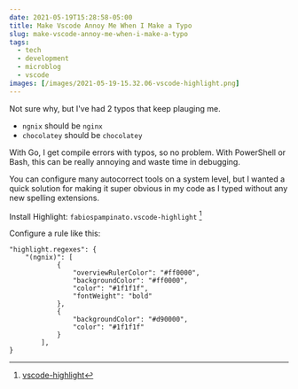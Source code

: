 ```yaml
---
date: 2021-05-19T15:28:58-05:00
title: Make Vscode Annoy Me When I Make a Typo
slug: make-vscode-annoy-me-when-i-make-a-typo
tags:
  - tech
  - development
  - microblog
  - vscode
images: [/images/2021-05-19-15.32.06-vscode-highlight.png]
---
```


Not sure why, but I've had 2 typos that keep plauging me.

- `ngnix` should be `nginx`
- `chocolatey` should be `chocolatey`

With Go, I get compile errors with typos, so no problem.
With PowerShell or Bash, this can be really annoying and waste time in debugging.

You can configure many autocorrect tools on a system level, but I wanted a quick solution for making it super obvious in my code as I typed without any new spelling extensions.

Install Highlight: `fabiospampinato.vscode-highlight` [^highlight]

Configure a rule like this:

```jsonc
"highlight.regexes": {
    "(ngnix)": [
            {
                "overviewRulerColor": "#ff0000",
                "backgroundColor": "#ff0000",
                "color": "#1f1f1f",
                "fontWeight": "bold"
            },
            {
                "backgroundColor": "#d90000",
                "color": "#1f1f1f"
            }
        ],
}
```

[^highlight]: [vscode-highlight](https://github.com/fabiospampinato/vscode-highlight)
